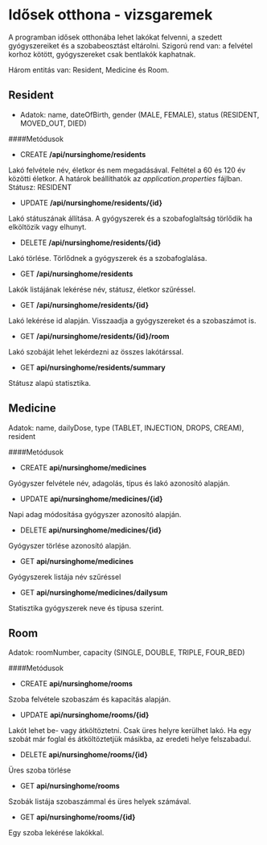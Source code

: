  # Idősek otthona - vizsgaremek

A programban idősek otthonába lehet lakókat felvenni, a szedett gyógyszereiket és a szobabeosztást eltárolni.
Szigorú rend van: a felvétel korhoz kötött, gyógyszereket csak bentlakók kaphatnak.

Három entitás van: Resident, Medicine és Room.

 ## Resident

* Adatok: name, dateOfBirth, gender (MALE, FEMALE), status (RESIDENT, MOVED_OUT, DIED)

 ####Metódusok

- CREATE **/api/nursinghome/residents**

Lakó felvétele név, életkor és nem megadásával. Feltétel a 60 és 120 év közötti életkor. A határok beállíthatók az *application.properties* fájlban. Státusz: RESIDENT

- UPDATE **/api/nursinghome/residents/{id}**

Lakó státuszának állítása. A gyógyszerek és a szobafoglaltság törlődik ha elköltözik vagy elhunyt.

- DELETE **/api/nursinghome/residents/{id}**

Lakó törlése. Törlődnek a gyógyszerek és a szobafoglalása.

- GET **/api/nursinghome/residents**

Lakók listájának lekérése név, státusz, életkor szűréssel.

- GET **/api/nursinghome/residents/{id}**

Lakó lekérése id alapján. Visszaadja a gyógyszereket és a szobaszámot is.

- GET **/api/nursinghome/residents/{id}/room**

Lakó szobáját lehet lekérdezni az összes lakótárssal.

- GET **api/nursinghome/residents/summary**

Státusz alapú statisztika.


 ## Medicine

Adatok: name, dailyDose, type (TABLET, INJECTION, DROPS, CREAM), resident

 ####Metódusok

- CREATE **api/nursinghome/medicines**

Gyógyszer felvétele név, adagolás, típus és lakó azonosító alapján.

- UPDATE **api/nursinghome/medicines/{id}**

Napi adag módosítása gyógyszer azonosító alapján.

- DELETE **api/nursinghome/medicines/{id}**

Gyógyszer törlése azonosító alapján.

- GET **api/nursinghome/medicines**

Gyógyszerek listája név szűréssel

- GET **api/nursinghome/medicines/dailysum**

Statisztika gyógyszerek neve és típusa szerint.

 ## Room

Adatok: roomNumber, capacity (SINGLE, DOUBLE, TRIPLE, FOUR_BED)

 ####Metódusok

- CREATE **api/nursinghome/rooms**

Szoba felvétele szobaszám és kapacitás alapján.

- UPDATE **api/nursinghome/rooms/{id}**

Lakót lehet be- vagy átköltöztetni. Csak üres helyre kerülhet lakó. Ha egy szobát már foglal és átköltöztetjük másikba, az eredeti helye felszabadul.

- DELETE **api/nursinghome/rooms/{id}**

Üres szoba törlése

- GET **api/nursinghome/rooms**

Szobák listája szobaszámmal és üres helyek számával.

- GET **api/nursinghome/rooms/{id}**

Egy szoba lekérése lakókkal.
